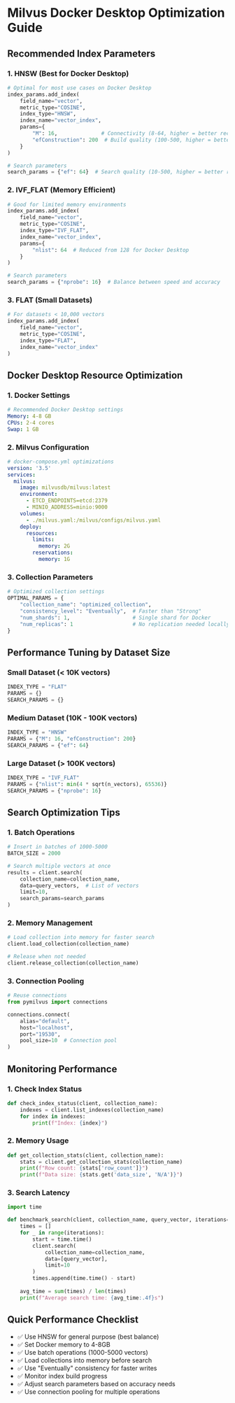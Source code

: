 # Milvus Docker Desktop Optimization Guide

## Recommended Index Parameters

### 1. HNSW (Best for Docker Desktop)
```python
# Optimal for most use cases on Docker Desktop
index_params.add_index(
    field_name="vector",
    metric_type="COSINE",
    index_type="HNSW",
    index_name="vector_index",
    params={
        "M": 16,              # Connectivity (8-64, higher = better recall)
        "efConstruction": 200  # Build quality (100-500, higher = better quality)
    }
)

# Search parameters
search_params = {"ef": 64}  # Search quality (10-500, higher = better recall)
```

### 2. IVF_FLAT (Memory Efficient)
```python
# Good for limited memory environments
index_params.add_index(
    field_name="vector",
    metric_type="COSINE",
    index_type="IVF_FLAT",
    index_name="vector_index",
    params={
        "nlist": 64  # Reduced from 128 for Docker Desktop
    }
)

# Search parameters
search_params = {"nprobe": 16}  # Balance between speed and accuracy
```

### 3. FLAT (Small Datasets)
```python
# For datasets < 10,000 vectors
index_params.add_index(
    field_name="vector",
    metric_type="COSINE",
    index_type="FLAT",
    index_name="vector_index"
)
```

## Docker Desktop Resource Optimization

### 1. Docker Settings
```yaml
# Recommended Docker Desktop settings
Memory: 4-8 GB
CPUs: 2-4 cores
Swap: 1 GB
```

### 2. Milvus Configuration
```yaml
# docker-compose.yml optimizations
version: '3.5'
services:
  milvus:
    image: milvusdb/milvus:latest
    environment:
      - ETCD_ENDPOINTS=etcd:2379
      - MINIO_ADDRESS=minio:9000
    volumes:
      - ./milvus.yaml:/milvus/configs/milvus.yaml
    deploy:
      resources:
        limits:
          memory: 2G
        reservations:
          memory: 1G
```

### 3. Collection Parameters
```python
# Optimized collection settings
OPTIMAL_PARAMS = {
    "collection_name": "optimized_collection",
    "consistency_level": "Eventually",  # Faster than "Strong"
    "num_shards": 1,                    # Single shard for Docker
    "num_replicas": 1                   # No replication needed locally
}
```

## Performance Tuning by Dataset Size

### Small Dataset (< 10K vectors)
```python
INDEX_TYPE = "FLAT"
PARAMS = {}
SEARCH_PARAMS = {}
```

### Medium Dataset (10K - 100K vectors)
```python
INDEX_TYPE = "HNSW"
PARAMS = {"M": 16, "efConstruction": 200}
SEARCH_PARAMS = {"ef": 64}
```

### Large Dataset (> 100K vectors)
```python
INDEX_TYPE = "IVF_FLAT"
PARAMS = {"nlist": min(4 * sqrt(n_vectors), 65536)}
SEARCH_PARAMS = {"nprobe": 16}
```

## Search Optimization Tips

### 1. Batch Operations
```python
# Insert in batches of 1000-5000
BATCH_SIZE = 2000

# Search multiple vectors at once
results = client.search(
    collection_name=collection_name,
    data=query_vectors,  # List of vectors
    limit=10,
    search_params=search_params
)
```

### 2. Memory Management
```python
# Load collection into memory for faster search
client.load_collection(collection_name)

# Release when not needed
client.release_collection(collection_name)
```

### 3. Connection Pooling
```python
# Reuse connections
from pymilvus import connections

connections.connect(
    alias="default",
    host="localhost",
    port="19530",
    pool_size=10  # Connection pool
)
```

## Monitoring Performance

### 1. Check Index Status
```python
def check_index_status(client, collection_name):
    indexes = client.list_indexes(collection_name)
    for index in indexes:
        print(f"Index: {index}")
```

### 2. Memory Usage
```python
def get_collection_stats(client, collection_name):
    stats = client.get_collection_stats(collection_name)
    print(f"Row count: {stats['row_count']}")
    print(f"Data size: {stats.get('data_size', 'N/A')}")
```

### 3. Search Latency
```python
import time

def benchmark_search(client, collection_name, query_vector, iterations=10):
    times = []
    for _ in range(iterations):
        start = time.time()
        client.search(
            collection_name=collection_name,
            data=[query_vector],
            limit=10
        )
        times.append(time.time() - start)
    
    avg_time = sum(times) / len(times)
    print(f"Average search time: {avg_time:.4f}s")
```

## Quick Performance Checklist

- ✅ Use HNSW for general purpose (best balance)
- ✅ Set Docker memory to 4-8GB
- ✅ Use batch operations (1000-5000 vectors)
- ✅ Load collections into memory before search
- ✅ Use "Eventually" consistency for faster writes
- ✅ Monitor index build progress
- ✅ Adjust search parameters based on accuracy needs
- ✅ Use connection pooling for multiple operations